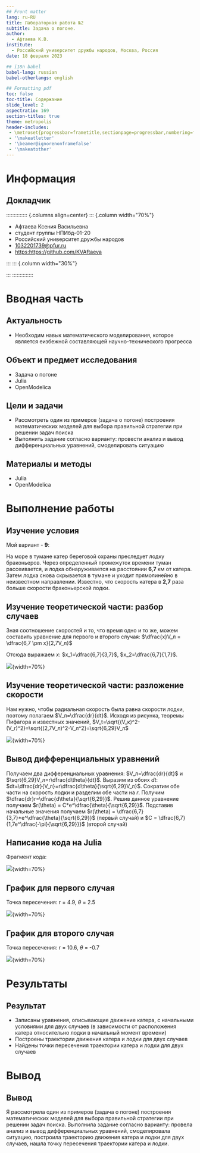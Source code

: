 ```yaml
---
## Front matter
lang: ru-RU
title: Лабораторная работа №2
subtitle: Задача о погоне.
author:
  - Афтаева К.В.
institute:
  - Российский университет дружбы народов, Москва, Россия
date: 18 февраля 2023

## i18n babel
babel-lang: russian
babel-otherlangs: english

## Formatting pdf
toc: false
toc-title: Содержание
slide_level: 2
aspectratio: 169
section-titles: true
theme: metropolis
header-includes:
 - \metroset{progressbar=frametitle,sectionpage=progressbar,numbering=fraction}
 - '\makeatletter'
 - '\beamer@ignorenonframefalse'
 - '\makeatother'
---
```


# Информация

## Докладчик

:::::::::::::: {.columns align=center}
::: {.column width="70%"}

  * Афтаева Ксения Васильевна
  * студент группы НПИбд-01-20
  * Российский университет дружбы народов
  * [1032201739@pfur.ru](mailto:1032201739@pfur.ru)
  * <https:https://github.com/KVAftaeva>

:::
::: {.column width="30%"}

:::
::::::::::::::

# Вводная часть

## Актуальность

- Необходим навык математического моделирования, которое является еизбежной составляющей научно-технического прогресса

## Объект и предмет исследования

- Задача о погоне
- Julia
- OpenModelica

## Цели и задачи

- Рассмотреть один из примеров (задача о погоне) построения математических моделей для
выбора правильной стратегии при решении задач поиска
- Выполнить задание согласно варианту: провести анализ и вывод дифференциальных уравнений, смоделировать ситуацию

## Материалы и методы

- Julia
- OpenModelica


# Выполнение работы

## Изучение условия

Мой вариант - **9**: 

На море в тумане катер береговой охраны преследует лодку браконьеров.
Через определенный промежуток времени туман рассеивается, и лодка
обнаруживается на расстоянии **6,7** км от катера. Затем лодка снова скрывается в
тумане и уходит прямолинейно в неизвестном направлении. Известно, что скорость
катера в **2,7** раза больше скорости браконьерской лодки.

## Изучение теоретической части: разбор случаев

Зная соотношение скоростей и то, что время одно и то же, можем составить уравнение для первого и второго случая: $\dfrac{x}V_л = \dfrac{6,7 \pm x}{2,7V_л}$ 

   Отсюда выражаем $x$: $x_1=\dfrac{6,7}{3,7}$, $x_2=\dfrac{6,7}{1,7}$. 

![](image/1.png){width=70%}

## Изучение теоретической части: разложение скорости

Нам нужно, чтобы радиальная скорость была равна скорости лодки, поэтому полагаем $V_л=\dfrac{dr}{dt}$. Исходя из рисунка, теоремы Пифагора и известных значений, $V_t=\sqrt{(V_к)^2-(V_r)^2}=\sqrt{(2,7V_л)^2-V_л^2}=\sqrt{6,29}V_л$

![](image/2.png){width=70%}

## Вывод дифференциальных уравнений

Получаем два дифференциальных уравнения: $V_л=\dfrac{dr}{dt}$ и $\sqrt{6,29}V_л=r\dfrac{d\theta}{dt}$. Выразим из обоих $dt$: $dt=\dfrac{dr}{V_л}=r\dfrac{d\theta}{\sqrt{6,29}V_л}$. Сократим обе части на скорость лодки и разделим обе части на $r$. Получим $\dfrac{dr}r=\dfrac{d\theta}{\sqrt{6,29}}$. Решив данное уравнение получаем $r(\theta) = C*e^\dfrac{\theta}{\sqrt{6,29}}$. Подставив начальные значения получаем $r(\theta) = \dfrac{6,7}{3,7}*e^\dfrac{\theta}{\sqrt{6,29}}$ (первый случай) и $C = \dfrac{6,7}{1,7e^\dfrac{-\pi}{\sqrt{6,29}}}$ (второй случай)

## Написание кода на Julia

Фрагмент кода:

![](image/code.png){width=70%}

## График для первого случая
Точка пересечения: r = 4.9, $\theta$ = 2.5

![](image/First.png){width=70%}

## График для второго случая

Точка пересечения: r = 10.6, $\theta$ = -0.7

![](image/Second.png){width=70%}

# Результаты

## Результат

- Записаны уравнения, описывающие движение катера, с начальными
условиями для двух случаев (в зависимости от расположения катера
относительно лодки в начальный момент времени)
- Построены траектории движения катера и лодки для двух случаев
- Найдены точки пересечения траектории катера и лодки для двух случаев


# Вывод

## Вывод

Я рассмотрела один из примеров (задача о погоне) построения математических моделей для
выбора правильной стратегии при решении задач поиска. Выполнила задание согласно варианту: провела анализ и вывод дифференциальных уравнений, смоделировала ситуацию, построила траекторию движения катера и лодки для двух случаев, нашла точку пересечения траектории катера и лодки.